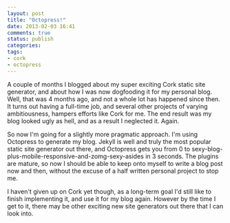 ```yaml
---
layout: post
title: "Octopress!"
date: 2013-02-03 16:41
comments: true
status: publish
categories: 
tags:
- cork
- octopress
---
```


A couple of months I blogged about my super exciting Cork static site generator, and about how I was now dogfooding it for my personal blog. Well, that was 4 months ago, and not a whole lot has happened since then. It turns out having a full-time job, and several other projects of varying ambitiousness, hampers efforts like Cork for me. The end result was my blog looked ugly as hell, and as a result I neglected it. Again.

So now I'm going for a slightly more pragmatic approach. I'm using Octopress to generate my blog. Jekyll is well and truly the most popular static site generator out there, and Octopress gets you from 0 to sexy-blog-plus-mobile-responsive-and-zomg-sexy-asides in 3 seconds. The plugins are mature, so now I should be able to keep onto myself to write a blog post now and then, without the excuse of a half written personal project to stop me.

I haven't given up on Cork yet though, as a long-term goal I'd still like to finish implementing it, and use it for my blog again. However by the time I get to it, there may be other exciting new site generators out there that I can look into.
